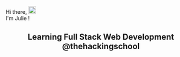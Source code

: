 <br>Hi there, <img src="https://user-images.githubusercontent.com/42378118/110234147-e3259600-7f4e-11eb-95be-0c4047144dea.gif" width="20"><br>
I'm Julie !<br>
<h2 align="center">Learning Full Stack Web Development @thehackingschool</h2> <br>
<!--
- 👯 I’m looking to collaborate on **OpenSource Projects**

- 👨‍💻 All of my projects are available at **[My Portfolio](https://julayee.com)**

I'm a software engineer with a love for frontend web development. I'm currently working with React to create easy-to-use and beautiful web apps. I strive to make the technology industry more accessible to aspiring developers and engineers by creating content to share the mistakes I've made and lessons I've learned along my software engineering journey so far.
-->
## 🔨 My Current Tech Stack
[![My Skills](https://skillicons.dev/icons?i=vscode,github,html,css,js,react,redux)](https://skillicons.dev)

---

- 📫 How to reach me **julayee2@gmail.com**

<br/>
<p align="center">
    <a href="https://github.com/julayee/github-readme-streak-stats">
        <img title="🔥 Get streak stats for your profile at git.io/streak-stats" alt="Julayee's streak" src="https://github-readme-streak-stats.herokuapp.com/?user=julayee&theme=black-ice&hide_border=true&stroke=0000&background=060A0CD0"/>
    </a>
</p>
## 📊 My Github Stats
  <br/>
    <a href="https://github.com/julayee/github-readme-stats"><img alt="Julayee's Github Stats" src="https://github-readme-stats.vercel.app/api?username=julayee&show_icons=true&count_private=true&theme=react&hide_border=true&bg_color=0D1117" /></a>
  <a href="https://github.com/julayee/github-readme-stats"><img alt="Julayee's Top Languages" src="https://github-readme-stats.vercel.app/api/top-langs/?username=julayee&langs_count=8&count_private=true&layout=compact&theme=react&hide_border=true&bg_color=0D1117" /></a>
  <br/>
  <b>Note:</b> Top languages is only a metric of the languages my public code consists of and doesn't reflect experience or skill level.
<br/>
<br/>
## Connect with me:
<p align="left">
<a href = "https://www.linkedin.com/in/julie-decraene-436967238/"><img src="https://img.icons8.com/fluent/48/000000/linkedin.png"/></a>
</p>
## ❤ Views and Followers <br/>
<a href="https://github.com/Meghna-DAS/github-profile-views-counter">
    <img src="https://komarev.com/ghpvc/?username=julayee">
</a>
<a href="https://github.com/julayee?tab=followers"><img src="https://img.shields.io/github/followers/julayee?label=Followers&style=social" alt="GitHub Badge"></a>

